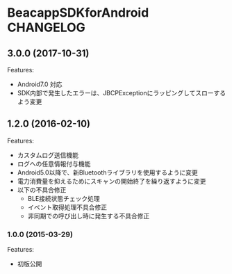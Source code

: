 # BeacappSDKforAndroid CHANGELOG

## 3.0.0 (2017-10-31)
Features:
- Android7.0 対応
- SDK内部で発生したエラーは、JBCPExceptionにラッピングしてスローするよう変更

## 1.2.0 (2016-02-10)
Features:
- カスタムログ送信機能
- ログへの任意情報付与機能
- Android5.0以降で、新Bluetoothライブラリを使用するように変更
- 電力消費量を抑えるためにスキャンの開始終了を繰り返すように変更
- 以下の不具合修正
  - BLE接続状態チェック処理
  - イベント取得処理不具合修正
  - 非同期での呼び出し時に発生する不具合修正



### 1.0.0 (2015-03-29)
Features:
- 初版公開

